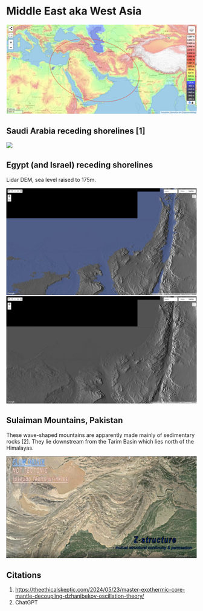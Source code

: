 # Middle East aka West Asia

![middle-east](img/me-elevation.png "Middle east elevation")

## Saudi Arabia receding shorelines [1]

![](img/saudi.png)

## Egypt (and Israel) receding shorelines

Lidar DEM, sea level raised to 175m.

![israel egypt](img/israel-egypt.jpg "israel egypt")
![israel egypt](img/israel-egypt2.jpg "israel egypt")

## Sulaiman Mountains, Pakistan

These wave-shaped mountains are apparently made mainly of sedimentary rocks [2]. They lie downstream from the Tarim Basin which lies north of the Himalayas.

![x](img/pakistan.jpg "pakistan")

## Citations

1. https://theethicalskeptic.com/2024/05/23/master-exothermic-core-mantle-decoupling-dzhanibekov-oscillation-theory/
2. ChatGPT
